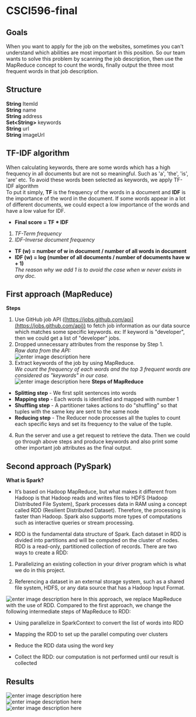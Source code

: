 # CSCI596-final
## Goals
When you want to apply for the job on the websites, sometimes you can't understand which abilities are most important in this position. So our team wants to solve this problem by scanning the job description, then use the MapReduce concept to count the words, finally output the three most frequent words in that job description.

## Structure

**String** ItemId <br>
**String** name <br>
**String** address <br>
**Set&lt;String>** keywords <br>
**String** url <br>
**String** imageUrl <br>

## TF-IDF algorithm

When calculating keywords, there are some words which has a high frequency in all documents but are not so meaningful. Such as 'a', 'the', 'is', 'are' etc. To avoid these words been selected as keywords, we apply TF-IDF algorithm</br>
To put it simply, **TF** is the frequency of the words in a document and **IDF** is the importance of the word in the document. If some words appear in a lot of different documents, we could expect a low importance of the words and have a low value for IDF.

- **Final score = TF * IDF**
1. *TF-Term frequency*
2. *IDF-Inverse document frequency*
- **TF (w) = number of w in document / number of all words in document**
- **IDF (w) = log (number of all documents / number of documents have w + 1)**</br>
 *The reason why we add 1 is to avoid the case when w never exists in any doc.*

## First approach (MapReduce)
**Steps**

 1. Use GitHub job API ([https://jobs.github.com/api](https://jobs.github.com/api)) to fetch job information as our data source which matches some specific keywords. 
ex: If keyword is "developer", then we could get a list of "developer" jobs.
 2. Dropped unnecessary attributes from the response by Step 1.<br/>
 *Raw data from the API:*<br/>
 ![enter image description here](https://i.imgur.com/jVskXMq.png)
 3. Extract keywords of the job by using MapReduce.<br/>
 *We count the frequency of each words and the top 3 frequent words are considered as "keywords" in our case.*<br/>
  ![enter image description here](https://s3.amazonaws.com/files.dezyre.com/images/Tutorials/MapReduce_Example.jpg)
**Steps of MapReduce**
- **Splitting step** - We first split sentences into words
- **Mapping step** - Each words is identified and mapped with number 1
- **Shuffling step** - A partitioner takes actions to do "shuffling" so that tuples with the same key are sent to the same node
- **Reducing step** - The Reducer node processes all the tuples to count each specific keys and set its frequency to the value of the tuple.
4. Run the server and use a get request to retrieve the data. Then we could go through above steps and produce keywords and also print some other important job attributes as the final output.

## Second approach (PySpark)
**What is Spark?**

-   It’s based on Hadoop MapReduce, but what makes it different from Hadoop is that Hadoop reads and writes files to HDFS (Hadoop Distributed File System), Spark processes data in RAM using a concept called RDD (Resilient Distributed Dataset). Therefore, the processing is faster than Hadoop. Spark also supports more types of computations such as interactive queries or stream processing.
    
-   RDD is the fundamental data structure of Spark. Each dataset in RDD is divided into partitions and will be computed on the cluster of nodes. RDD is a read-only, partitioned collection of records. There are two ways to create a RDD:
    

  1.  Parallelizing an existing collection in your driver program which is what we do in this project.
    
  2.  Referencing a dataset in an external storage system, such as a shared file system, HDFS, or any data source that has a Hadoop Input Format.

![enter image description here](https://miro.medium.com/max/1050/1*l2MUHFvWfcdiUbh7Y-fM5Q.png)
In this approach, we replace MapReduce with the use of RDD.
Compared to the first approach, we change the following intermediate steps of MapReduce to RDD: 
-  Using parallelize in SparkContext to convert the list of words into RDD
    
-  Mapping the RDD to set up the parallel computing over clusters
    
-  Reduce the RDD data using the word key
    
- Collect the RDD: our computation is not performed until our result is collected

## Results
![enter image description here](https://i.imgur.com/3WRAa0W.png)</br>
![enter image description here](https://i.imgur.com/jbmQEYc.jpg)</br>
![enter image description here](https://i.imgur.com/W5Alx69.jpg)</br>

